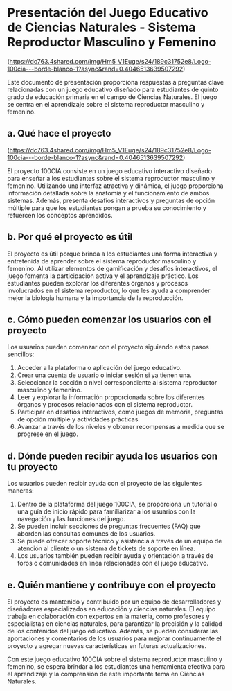# Presentación del Juego Educativo de Ciencias Naturales - Sistema Reproductor Masculino y Femenino

(https://dc763.4shared.com/img/Hm5_V1Euge/s24/189c31752e8/Logo-100cia---borde-blanco-1?async&rand=0.4046513639507292)



Este documento de presentación proporciona respuestas a preguntas clave relacionadas con un juego educativo diseñado para estudiantes de quinto grado de educación primaria en el campo de Ciencias Naturales. El juego se centra en el aprendizaje sobre el sistema reproductor masculino y femenino. 


## a. Qué hace el proyecto
(https://dc763.4shared.com/img/Hm5_V1Euge/s24/189c31752e8/Logo-100cia---borde-blanco-1?async&rand=0.4046513639507292)

El proyecto 100CIA consiste en un juego educativo interactivo diseñado para enseñar a los estudiantes sobre el sistema reproductor masculino y femenino. Utilizando una interfaz atractiva y dinámica, el juego proporciona información detallada sobre la anatomía y el funcionamiento de ambos sistemas. Además, presenta desafíos interactivos y preguntas de opción múltiple para que los estudiantes pongan a prueba su conocimiento y refuercen los conceptos aprendidos.

## b. Por qué el proyecto es útil

El proyecto es útil porque brinda a los estudiantes una forma interactiva y entretenida de aprender sobre el sistema reproductor masculino y femenino. Al utilizar elementos de gamificación y desafíos interactivos, el juego fomenta la participación activa y el aprendizaje práctico. Los estudiantes pueden explorar los diferentes órganos y procesos involucrados en el sistema reproductor, lo que les ayuda a comprender mejor la biología humana y la importancia de la reproducción.

## c. Cómo pueden comenzar los usuarios con el proyecto

Los usuarios pueden comenzar con el proyecto siguiendo estos pasos sencillos:

1. Acceder a la plataforma o aplicación del juego educativo.
2. Crear una cuenta de usuario o iniciar sesión si ya tienen una.
3. Seleccionar la sección o nivel correspondiente al sistema reproductor masculino y femenino.
4. Leer y explorar la información proporcionada sobre los diferentes órganos y procesos relacionados con el sistema reproductor.
5. Participar en desafíos interactivos, como juegos de memoria, preguntas de opción múltiple y actividades prácticas.
6. Avanzar a través de los niveles y obtener recompensas a medida que se progrese en el juego.

## d. Dónde pueden recibir ayuda los usuarios con tu proyecto

Los usuarios pueden recibir ayuda con el proyecto de las siguientes maneras:

1. Dentro de la plataforma del juego 100CIA, se proporciona un tutorial o una guía de inicio rápido para familiarizar a los usuarios con la navegación y las funciones del juego.
2. Se pueden incluir secciones de preguntas frecuentes (FAQ) que aborden las consultas comunes de los usuarios.
3. Se puede ofrecer soporte técnico y asistencia a través de un equipo de atención al cliente o un sistema de tickets de soporte en línea.
4. Los usuarios también pueden recibir ayuda y orientación a través de foros o comunidades en línea relacionadas con el juego educativo.

## e. Quién mantiene y contribuye con el proyecto

El proyecto es mantenido y contribuido por un equipo de desarrolladores y diseñadores especializados en educación y ciencias naturales. El equipo trabaja en colaboración con expertos en la materia, como profesores y especialistas en ciencias naturales, para garantizar la precisión y la calidad de los contenidos del juego educativo. Además, se pueden considerar las aportaciones y comentarios de los usuarios para mejorar continuamente el proyecto y agregar nuevas características en futuras actualizaciones.

Con este juego educativo 100CIA sobre el sistema reproductor masculino y femenino, se espera brindar a los estudiantes una herramienta efectiva para el aprendizaje y la comprensión de este importante tema en Ciencias Naturales.
